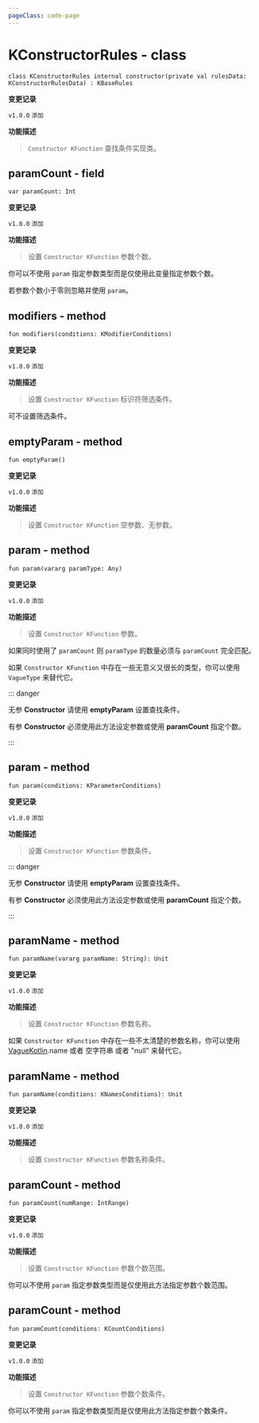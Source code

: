 ```yaml
---
pageClass: code-page
---
```


# KConstructorRules <span class="symbol">- class</span>

```kotlin:no-line-numbers
class KConstructorRules internal constructor(private val rulesData: KConstructorRulesData) : KBaseRules
```

**变更记录**

`v1.0.0` `添加`

**功能描述**

> `Constructor KFunction` 查找条件实现类。

## paramCount <span class="symbol">- field</span>

```kotlin:no-line-numbers
var paramCount: Int
```

**变更记录**

`v1.0.0` `添加`

**功能描述**

> 设置 `Constructor KFunction` 参数个数。

你可以不使用 `param` 指定参数类型而是仅使用此变量指定参数个数。

若参数个数小于零则忽略并使用 `param`。

## modifiers <span class="symbol">- method</span>

```kotlin:no-line-numbers
fun modifiers(conditions: KModifierConditions)
```

**变更记录**

`v1.0.0` `添加`

**功能描述**

> 设置 `Constructor KFunction` 标识符筛选条件。

可不设置筛选条件。

## emptyParam <span class="symbol">- method</span>

```kotlin:no-line-numbers
fun emptyParam()
```

**变更记录**

`v1.0.0` `添加`

**功能描述**

> 设置 `Constructor KFunction` 空参数、无参数。

## param <span class="symbol">- method</span>

```kotlin:no-line-numbers
fun param(vararg paramType: Any)
```

**变更记录**

`v1.0.0` `添加`

**功能描述**

> 设置 `Constructor KFunction` 参数。

如果同时使用了 `paramCount` 则 `paramType` 的数量必须与 `paramCount` 完全匹配。

如果 `Constructor KFunction` 中存在一些无意义又很长的类型，你可以使用 `VagueType` 来替代它。

::: danger

无参 **Constructor** 请使用 **emptyParam** 设置查找条件。

有参 **Constructor** 必须使用此方法设定参数或使用 **paramCount** 指定个数。

:::

## param <span class="symbol">- method</span>

```kotlin:no-line-numbers
fun param(conditions: KParameterConditions)
```

**变更记录**

`v1.0.0` `添加`

**功能描述**

> 设置 `Constructor KFunction` 参数条件。

::: danger

无参 **Constructor** 请使用 **emptyParam** 设置查找条件。

有参 **Constructor** 必须使用此方法设定参数或使用 **paramCount** 指定个数。

:::

## paramName <span class="symbol">- method</span>

```kotlin:no-line-numbers
fun paramName(vararg paramName: String): Unit
```

**变更记录**

`v1.0.0` `添加`

**功能描述**

> 设置 `Constructor KFunction` 参数名称。

如果 `Constructor KFunction` 中存在一些不太清楚的参数名称，你可以使用 [VagueKotlin](../../../type/defined/KDefinedTypeFactory#vaguekotlin-field).name 或者 空字符串 或者 "null" 来替代它。

## paramName <span class="symbol">- method</span>

```kotlin:no-line-numbers
fun paramName(conditions: KNamesConditions): Unit
```

**变更记录**

`v1.0.0` `添加`

**功能描述**

> 设置 `Constructor KFunction` 参数名称条件。

## paramCount <span class="symbol">- method</span>

```kotlin:no-line-numbers
fun paramCount(numRange: IntRange)
```

**变更记录**

`v1.0.0` `添加`

**功能描述**

> 设置 `Constructor KFunction` 参数个数范围。

你可以不使用 `param` 指定参数类型而是仅使用此方法指定参数个数范围。

## paramCount <span class="symbol">- method</span>

```kotlin:no-line-numbers
fun paramCount(conditions: KCountConditions)
```

**变更记录**

`v1.0.0` `添加`

**功能描述**

> 设置 `Constructor KFunction` 参数个数条件。

你可以不使用 `param` 指定参数类型而是仅使用此方法指定参数个数条件。